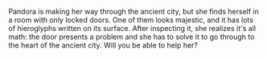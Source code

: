 Pandora is making her way through the ancient city, but she finds herself in a room with only locked doors. One of them looks majestic, and it has lots of hieroglyphs written on its surface. After inspecting it, she realizes it's all math: the door presents a problem and she has to solve it to go through to the heart of the ancient city. Will you be able to help her?
